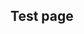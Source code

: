## Test page

<div
  class="tabs"
  name="test"
  enabled="true"
  height="600"
  show="2"
  tabs="[
    // { key: 'component', filepath: 'example/GeomorphEdit' },
    // { key: 'component', filepath: 'example/LightsTest' },
    { key: 'component', filepath: 'example/NavDemo1#301' },
    // { key: 'component', filepath: 'example/SpriteTest' },
    // { key: 'component', filepath: 'example/Css3dForeignObject#301' },
    // { key: 'component', filepath: 'example/SvgNavDemo1' },
    // { key: 'component', filepath: 'example/Pyramid3dDemo' },
    // { key: 'component', filepath: 'example/SvgStringPull' },
    // { key: 'component', filepath: 'example/TriangleDev#301' },
    { key: 'terminal', filepath: 'test', env: { STAGE_KEY: 'stage-nav-demo-1' } },
    // { key: 'terminal', filepath: 'other' },
    // { key: 'component', filepath: 'example/SvgDoorsDemo#101' },
    // { key: 'component', filepath: 'example/SvgNavGraph#301' },
    // { key: 'component', filepath: 'example/SvgPanZoomDemo' },
    // { key: 'component', filepath: 'example/SvgVisibilityDemo#301' },
  ]"
>
</div>
